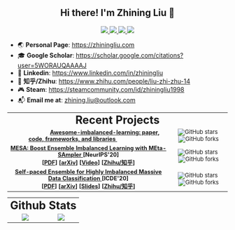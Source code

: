 <h2 align="center"> Hi there! I'm Zhining Liu 👋 </h1>

<p align="center">
  <a href="https://github.com/ZhiningLiu1998">
    <img src="https://img.shields.io/badge/dynamic/json?label=GitHub&query=%24.data.totalSubs&url=https%3A%2F%2Fapi.spencerwoo.com%2Fsubstats%2F%3Fsource%3Dgithub%26queryKey%3DZhiningLiu1998&labelColor=grey&color=181717&logo=github&longCache=true&style=flat-square&suffix=%20Followers">
  </a>
  <a href="https://www.zhihu.com/people/liu-zhi-zhu-14">
    <img src="https://img.shields.io/badge/dynamic/json?color=282c34&labelColor=0084ff&label=%E7%9F%A5%E4%B9%8E/Zhihu&query=%24.data.totalSubs&url=https%3A%2F%2Fapi.spencerwoo.com%2Fsubstats%2F%3Fsource%3Dzhihu%26queryKey%3Dliu-zhi-zhu-14&longCache=true&style=flat-square&suffix=%20Followers">
  </a>
  <a href="https://steamcommunity.com/id/zhiningliu1998">
    <img src="https://img.shields.io/badge/dynamic/json?label=Steam&query=%24.data.totalSubs&url=https%3A%2F%2Fapi.spencerwoo.com%2Fsubstats%2F%3Fsource%3DsteamFriends%26queryKey%3D76561198283527394&suffix=%20Friends&logo=steam&labelColor=134375&color=0b1a37&longCache=true&style=flat-square">
  </a>
  <img src="https://img.shields.io/badge/M.Sc.-Jilin%20Univ.%20(2019--2022)-brightgreen?style=flat-square&color=181717&labelColor=blueviolet">
</p>

- 🌏 **Personal Page**: https://zhiningliu.com
- 🎓 **Google Scholar**: https://scholar.google.com/citations?user=5WORAUQAAAAJ
- 💼 **Linkedin**: https://www.linkedin.com/in/zhiningliu
- 🍻 **知乎/Zhihu**: https://www.zhihu.com/people/liu-zhi-zhu-14
- 🎮 **Steam**: https://steamcommunity.com/id/zhiningliu1998
- 📬 **Email me at**: [zhining.liu@outlook.com](mailto:zhining.liu@outlook.com)

<table style="border:none;font-size:0.92em;">  
  <tr>
    <td style="border:none;" align="center" colspan=2>
    <font style="font-size:25px"><strong> Recent Projects </strong></font>
    </td>
  </tr>
  <tr>
  <td style="border:none;" align="center">
  &emsp;&emsp;&emsp;&emsp;&emsp;&nbsp;&nbsp;
  <a href="https://github.com/ZhiningLiu1998/awesome-imbalanced-learning"><strong>
  Awesome-imbalanced-learning: paper, code, frameworks, and libraries
  </strong></a>
  &emsp;&emsp;&emsp;&emsp;&emsp;&nbsp;&nbsp;
  </td>
  <td style="border:none;" align="center">
  <img alt="GitHub stars" src="https://img.shields.io/github/stars/ZhiningLiu1998/awesome-imbalanced-learning?style=social">
  &zwnj;
  <img alt="GitHub forks" src="https://img.shields.io/github/forks/ZhiningLiu1998/awesome-imbalanced-learning?style=social">
  </td>
  </tr>
  <tr>
  <td style="border:none;" align="center">
  <a href="https://github.com/ZhiningLiu1998/mesa"><strong>
  MESA: Boost Ensemble Imbalanced Learning with MEta-SAmpler 
  </a> [NeurIPS'20] <br> 
    [<a href="{{ site.baseurl }}files/NeurIPS_2020_MESA.pdf">PDF</a>]
    [<a href="https://arxiv.org/abs/2010.08830">arXiv</a>]
    [<a href="https://studio.slideslive.com/web_recorder/share/20201020T134559Z__NeurIPS_posters__17343__mesa-effective-ensemble-imbal?s=d3745afc-cfcf-4d60-9f34-63d3d811b55f">Video</a>]
    [<a href="https://zhuanlan.zhihu.com/p/268539195">Zhihu/知乎</a>] </strong>
  </td>
  <td style="border:none;" align="center">
  <img alt="GitHub stars" src="https://img.shields.io/github/stars/ZhiningLiu1998/mesa?style=social">
  &zwnj;
  <img alt="GitHub forks" src="https://img.shields.io/github/forks/ZhiningLiu1998/mesa?style=social">
  </td>
  </tr>
  <tr>
  <td style="border:none;" align="center">
  <a href="https://github.com/ZhiningLiu1998/self-paced-ensemble"><strong>
  Self-paced Ensemble for Highly Imbalanced Massive Data Classification
  </a> [ICDE'20] <br> 
    [<a href="https://conferences.computer.org/icde/2020/pdfs/ICDE2020-5acyuqhpJ6L9P042wmjY1p/290300a841/290300a841.pdf">PDF</a>]
    [<a href="https://arxiv.org/abs/1909.03500v3">arXiv</a>] 
    [<a href="https://zhiningliu.com/files/ICDE_2020_self_paced_ensemble_slides.pdf">Slides</a>] 
    [<a href="https://zhuanlan.zhihu.com/p/86891438">Zhihu/知乎</a>] </strong>
  </td>
  <td style="border:none;" align="center">
  <img alt="GitHub stars" src="https://img.shields.io/github/stars/ZhiningLiu1998/self-paced-ensemble?style=social">
  &zwnj;
  <img alt="GitHub forks" src="https://img.shields.io/github/forks/ZhiningLiu1998/self-paced-ensemble?style=social">
  </td>
  </tr>
</table>

<table style="border:none;font-size:0.92em;">  
  <tr>
    <td style="border:none;" align="center" colspan=2>
    <font style="font-size:25px"><strong> Github Stats </strong></font>
    </td>
  </tr>
  <tr>
  <td style="border:none;" align="center">
  <img src="https://github-readme-stats.vercel.app/api?username=ZhiningLiu1998&show_icons=true&hide_border=true&bg_color=30,4a0908,643296&hide=issues&hide_rank=false&include_all_commits=true&theme=vision-friendly-dark">
  </td>
  <td style="border:none;" align="center">
  <img src="https://github-readme-stats.vercel.app/api/top-langs/?username=ZhiningLiu1998&show_icons=true&hide_border=true&bg_color=30,4a0908,643296&hide=issues,contribs&layout=compact&theme=vision-friendly-dark">
  </td>
  </tr>
</table>

<!-- ![GitHub](https://github-readme-stats.vercel.app/api/pin?username=ZhiningLiu1998&repo=mesa&show_icons=true&hide_border=true&theme=vision-friendly-dark)
![GitHub](https://github-readme-stats.vercel.app/api/pin?username=ZhiningLiu1998&repo=awesome-imbalanced-learning&show_icons=true&hide_border=true&theme=vision-friendly-dark)
![GitHub](https://github-readme-stats.vercel.app/api/pin?username=ZhiningLiu1998&repo=self-paced-ensemble&show_icons=true&hide_border=true&theme=vision-friendly-dark) -->

<!-- [![GitHub](https://github-readme-stats.vercel.app/api?username=ZhiningLiu1998&show_icons=true&hide_border=true&bg_color=30,4a0908,643296&hide=issues&hide_rank=false&include_all_commits=true&theme=vision-friendly-dark)](https://github.com/ZhiningLiu1998)
[![GitHub](https://github-readme-stats.vercel.app/api/top-langs/?username=ZhiningLiu1998&show_icons=true&hide_border=true&bg_color=30,4a0908,643296&hide=issues,contribs&layout=compact&theme=vision-friendly-dark)](https://github.com/ZhiningLiu1998) -->
